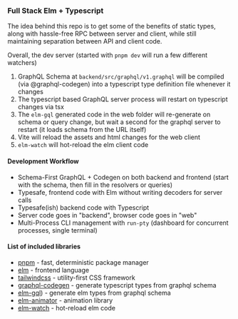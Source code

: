 ### Full Stack Elm + Typescript

The idea behind this repo is to get some of the benefits of static types,
along with hassle-free RPC between server and client, while still maintaining
separation between API and client code.

Overall, the dev server (started with `pnpm dev` will run a few different watchers)

1. GraphQL Schema at `backend/src/graphql/v1.graphql` will be compiled (via @graphql-codegen) into a typescript type definition file whenever it changes
2. The typescript based GraphQL server process will restart on typescript changes via tsx
3. The `elm-gql` generated code in the web folder will re-generate on schema or query change, but wait a second for the graphql server to restart (it loads schema from the URL itself)
4. Vite will reload the assets and html changes for the web client
5. `elm-watch` will hot-reload the elm client code

#### Development Workflow

* Schema-First GraphQL + Codegen on both backend and frontend (start with the schema, then fill in the resolvers or queries)
* Typesafe, frontend code with Elm without writing decoders for server calls
* Typesafe(ish) backend code with Typescript
* Server code goes in "backend", browser code goes in "web"
* Multi-Process CLI management with `run-pty` (dashboard for concurrent processes, single terminal)

#### List of included libraries

* [pnpm](https://pnpm.io/) - fast, deterministic package manager
* [elm](https://elm-lang.org/) - frontend language
* [tailwindcss](https://tailwindcss.com/) - utility-first CSS framework
* [graphql-codegen](https://graphql-code-generator.com/) - generate typescript types from graphql schema
* [elm-gql](https://github.com/vendr/elm-gql)) - generate elm types from graphql schema
* [elm-animator](https://package.elm-lang.org/packages/mdgriffith/elm-animator/latest/) - animation library
* [elm-watch](https://github.com/lydell/elm-watch) - hot-reload elm code
